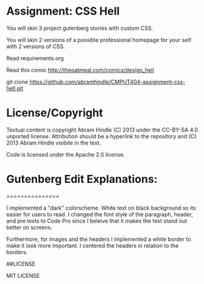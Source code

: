 # Assignment: CSS Hell

You will skin 3 project gutenberg stories with custom CSS.

You will skin 2 versions of a possible professional homepage for your
self with 2 versions of CSS.

Read requirements.org

Read this comic http://theoatmeal.com/comics/design_hell

git clone https://github.com/abramhindle/CMPUT404-assignment-css-hell.git

# License/Copyright

Textual content is copyright Abram Hindle (C) 2013 under the CC-BY-SA
4.0 unported license. Attribution should be a hyperlink to the
repository and (C) 2013 Abram Hindle visibile in the text.

Code is licensed under the Apache 2.0 license.

# Gutenberg Edit Explanations:

===============

I implemented a "dark" colorscheme. White text on black background so its easier for users to read. I changed the font style of the paragraph, header, and pre texts to Code Pro since I beleive that it makes the text stand out better on screens.

Furthermore, for images and the headers I implemented a white border to make it look more important. I centered the headers in relation to the borders.


##LICENSE

MIT LICENSE